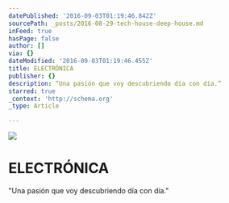 ```yaml
---
datePublished: '2016-09-03T01:19:46.842Z'
sourcePath: _posts/2016-08-29-tech-house-deep-house.md
inFeed: true
hasPage: false
author: []
via: {}
dateModified: '2016-09-03T01:19:46.455Z'
title: ELECTRÓNICA
publisher: {}
description: “Una pasión que voy descubriendo día con día.”
starred: true
_context: 'http://schema.org'
_type: Article

---
```

![](https://the-grid-user-content.s3-us-west-2.amazonaws.com/fe6fccb4-979b-422a-a81d-fd6729e18bf4.jpg)

# ELECTRÓNICA

"Una pasión que voy descubriendo día con día."
